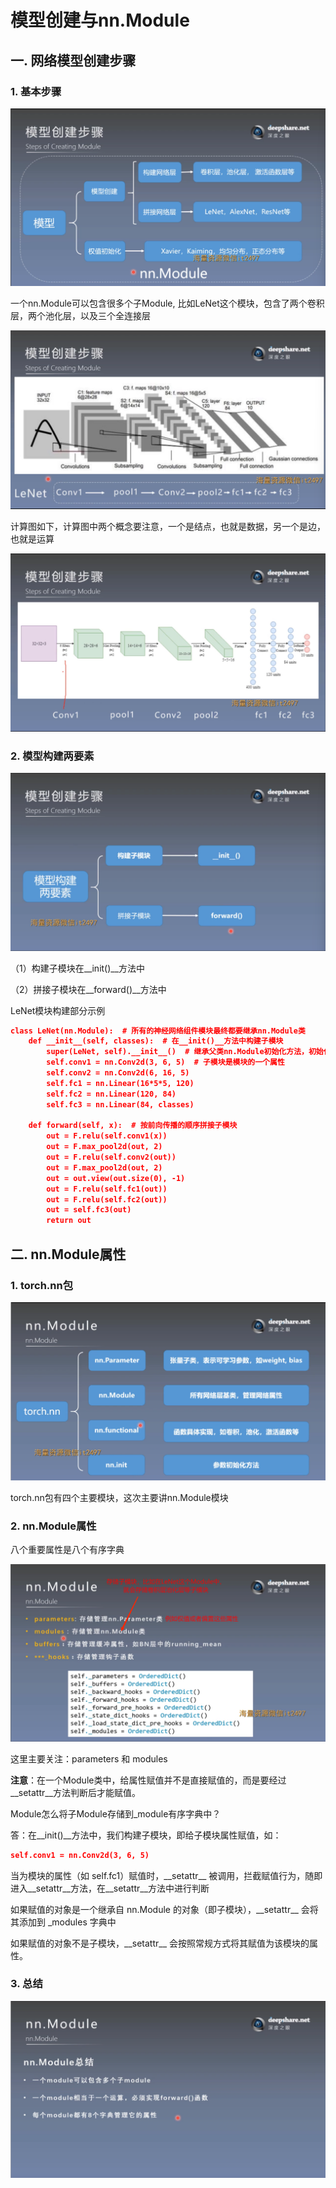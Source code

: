 # 模型创建与nn.Module
## 一. 网络模型创建步骤
### 1. 基本步骤

![1](pcs/1.png "1")

一个nn.Module可以包含很多个子Module, 比如LeNet这个模块，包含了两个卷积层，两个池化层，以及三个全连接层

![2](pcs/2.png "2")

计算图如下，计算图中两个概念要注意，一个是结点，也就是数据，另一个是边，也就是运算

![3](pcs/3.png "3")

### 2. 模型构建两要素

![4](pcs/4.png "4")

（1）构建子模块在\_\_init()\_\_方法中

（2）拼接子模块在\_\_forward()\_\_方法中

LeNet模块构建部分示例

```json
class LeNet(nn.Module):  # 所有的神经网络组件模块最终都要继承nn.Module类
    def __init__(self, classes):  # 在__init()__方法中构建子模块
        super(LeNet, self).__init__()  # 继承父类nn.Module初始化方法，初始化nn.Module的属性
        self.conv1 = nn.Conv2d(3, 6, 5)  # 子模块是模块的一个属性
        self.conv2 = nn.Conv2d(6, 16, 5)
        self.fc1 = nn.Linear(16*5*5, 120)
        self.fc2 = nn.Linear(120, 84)
        self.fc3 = nn.Linear(84, classes)

    def forward(self, x):  # 按前向传播的顺序拼接子模块
        out = F.relu(self.conv1(x))
        out = F.max_pool2d(out, 2)
        out = F.relu(self.conv2(out))
        out = F.max_pool2d(out, 2)
        out = out.view(out.size(0), -1)
        out = F.relu(self.fc1(out))
        out = F.relu(self.fc2(out))
        out = self.fc3(out)
        return out
```
## 二. nn.Module属性
### 1. torch.nn包

![5](pcs/5.png "5")

torch.nn包有四个主要模块，这次主要讲nn.Module模块
### 2. nn.Module属性

八个重要属性是八个有序字典

![6](pcs/6.png "6")

这里主要关注：parameters 和 modules

**注意**：在一个Module类中，给属性赋值并不是直接赋值的，而是要经过\_\_setattr\_\_方法判断后才能赋值。

Module怎么将子Module存储到_module有序字典中？

答：在\_\_init()\_\_方法中，我们构建子模块，即给子模块属性赋值，如：
```json
self.conv1 = nn.Conv2d(3, 6, 5)
```

当为模块的属性（如 self.fc1）赋值时，\_\_setattr\_\_ 被调用，拦截赋值行为，随即进入\_\_setattr\_\_方法，在\_\_setattr\_\_方法中进行判断

如果赋值的对象是一个继承自 nn.Module 的对象（即子模块），\_\_setattr\_\_ 会将其添加到 _modules 字典中

如果赋值的对象不是子模块，\_\_setattr\_\_ 会按照常规方式将其赋值为该模块的属性。

### 3. 总结

![7](pcs/7.png "7")